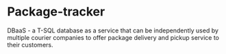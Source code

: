 # Package-tracker
DBaaS - a T-SQL database as a service that can be independently used by multiple courier companies to offer package delivery and pickup service to their customers.
